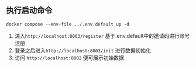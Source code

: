## 执行启动命令

`docker compose --env-file ../.env.default up -d`


1. 进入`http://localhost:8003/register` 基于.env.default中的邀请码进行账号注册
2. 登录之后进入`http://localhost:8003/init` 进行数据初始化
3. 访问 `http://localhost:8002` 便可展示初始数据